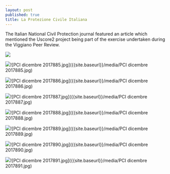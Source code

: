 ```yaml
---
layout: post
published: true
title: La Protezione Civile Italiana
---
```

The Italian National Civil Protection journal featured an article which mentioned the Uscore2 project being part of the exercise undertaken during the Viggiano Peer Review.

![]({{site.baseurl}}/media/PCI%20dicembre%202017884.jpg)

![]({{site.baseurl}}/media/PCI%20dicembre%202017885.jpg)![PCI dicembre 2017885.jpg]({{site.baseurl}}/media/PCI dicembre 2017885.jpg)

![]({{site.baseurl}}/media/PCI%20dicembre%202017886.jpg)![PCI dicembre 2017886.jpg]({{site.baseurl}}/media/PCI dicembre 2017886.jpg)

![]({{site.baseurl}}/media/PCI%20dicembre%202017887.jpg)![PCI dicembre 2017887.jpg]({{site.baseurl}}/media/PCI dicembre 2017887.jpg)

![]({{site.baseurl}}/media/PCI%20dicembre%202017888.jpg)![PCI dicembre 2017888.jpg]({{site.baseurl}}/media/PCI dicembre 2017888.jpg)

![]({{site.baseurl}}/media/PCI%20dicembre%202017889.jpg)![PCI dicembre 2017889.jpg]({{site.baseurl}}/media/PCI dicembre 2017889.jpg)

![]({{site.baseurl}}/media/PCI%20dicembre%202017890.jpg)![PCI dicembre 2017890.jpg]({{site.baseurl}}/media/PCI dicembre 2017890.jpg)

![]({{site.baseurl}}/media/PCI%20dicembre%202017891.jpg)![PCI dicembre 2017891.jpg]({{site.baseurl}}/media/PCI dicembre 2017891.jpg)

